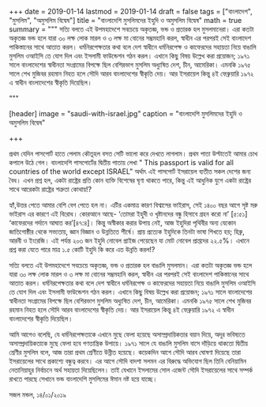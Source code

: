 +++
date = 2019-01-14
lastmod = 2019-01-14
draft = false
tags = ["বাংলাদেশ", "মুসলিম", "অমুসলিম বিদ্বেষ"]
title = "বাংলাদেশি মুসলিমদের ইহুদি ও অমুসলিম বিদ্বেষ"
math = true
summary = """
সত্যি বলতে এই উপমহাদেশে সবচেয়ে অকৃতজ্ঞ, ভন্ড ও প্রতারক হল মুসলমানেরা। এরা কতটা অকৃতজ্ঞ ভন্ড হলে যারা ৩০ লক্ষ লোক মারল ও ৩ লক্ষ মা বোনের সম্ভ্রমহানি করল, স্বাধীন এর পরপরই সেই বাংলাদেশ পাকিস্তানের সাথে আতাত করল। ধর্মনিরপেক্ষতার কথা বলে দেশ স্বাধীনে ধর্মনিরপেক্ষ ও কাফেরদের সহায়তা নিয়ে বাঙালি মুসলিম ওআইসি তে যোগ দিল এবং ইসলামী ফাউন্ডেশন গঠন করল। এখানে কিছু বিষয় উল্লেখ করা প্রয়োজন; ১৯৭১ সালে বাংলাদেশের স্বাধীনতা সংগ্রামের বিপক্ষে ছিল বেশিরভাগ মুসলিম অধ্যুষিত দেশ, চীন, আমেরিকা। এমনকি ১৯৭৫ সালে শেখ মুজিবর রহমান নিহত হলে সৌদি আরব বাংলাদেশের স্বীকৃতি দেয়। আর ইসরায়েল কিন্তু ৪ই ফেব্রুয়ারি ১৯৭২ এ স্বাধীন বাংলাদেশের স্বীকৃতি দিয়েছিল। 

"""

[header]
image = "saudi-with-israel.jpg"
caption = "বাংলাদেশি মুসলিমদের ইহুদি ও অমুসলিম বিদ্বেষ"

+++

প্রথম যেদিন পাসপোর্ট হাতে পেলাম কৌতূহল বসত সেটি ভালো করে দেখতে লাগলাম। প্রথম পাতা উল্টাতেই আমার চোখ কপালে উঠে গেল। বাংলাদেশি পাসপোর্টের দ্বিতীয় পাতায় লেখা " This passport is valid for all countries of the world except ISRAEL" অর্থাৎ এই পাসপোর্ট ইসরায়েল ব্যতীত সকল দেশের জন্য বৈধ। এখন প্রশ্ন হল, একটা রাষ্ট্রের প্রতি কোন ব্যক্তি বিশেষের ঘৃণা থাকতে পারে, কিন্তু এই আধুনিক যুগে একটা রাষ্ট্রের সাথে আরেকটা রাষ্ট্রের শত্রুতা কোথায়!?

হ্যাঁ,উত্তর পেতে আমার বেশি বেগ পেতে হল না। এটির একমাত্র কারণ বিশ্বাসের ভাইরাস, সেই ১৪০০ বছর আগে সৃষ্ট মরু ভাইরাস এর কারণে এই বিরোধ। কোরআনে আছে- ‘তোমরা ইহুদী ও খৃষ্টানদের বন্ধু হিসাবে গ্রহন করো না’ [৫:৫১] ‘কাফেরদের গর্দানে আঘাত কর’[৪৭:৪]। কিন্তু অস্বীকার করার উপায় নেই, আজ ইহুদিরা পৃথিবীর অন্য যেকোন জাতিগোষ্ঠীর থেকে সভ্যতায়, জ্ঞান বিজ্ঞান ও উন্নতিতে শীর্ষে। প্রায় প্রত্যেক ইহুদিকে তিনটা ভাষা শিখতে হয়; হিব্রু, আরবী ও ইংরেজি। এই পর্যন্ত ২০৩ জন ইহুদি নোবেল প্রাইজ পেয়েছেন যা মোট নোবেল প্রাপ্তদের ২২.৫%। এখানে প্রশ্ন করা যেতে পারে মাত্র ১.৫ কোটি ইহুদি কি করে এত উন্নতি করল!?

সত্যি বলতে এই উপমহাদেশে সবচেয়ে অকৃতজ্ঞ, ভন্ড ও প্রতারক হল বাঙালি মুসলমান। এরা কতটা অকৃতজ্ঞ ভন্ড হলে যারা ৩০ লক্ষ লোক মারল ও ৩ লক্ষ মা বোনের সম্ভ্রমহানি করল, স্বাধীন এর পরপরই সেই বাংলাদেশ পাকিস্তানের সাথে আতাত করল। ধর্মনিরপেক্ষতার কথা বলে দেশ স্বাধীনে ধর্মনিরপেক্ষ ও কাফেরদের সহায়তা নিয়ে বাঙালি মুসলিম ওআইসি তে যোগ দিল এবং ইসলামী ফাউন্ডেশন গঠন করল। এখানে কিছু বিষয় উল্লেখ করা প্রয়োজন; ১৯৭১ সালে বাংলাদেশের স্বাধীনতা সংগ্রামের বিপক্ষে ছিল বেশিরভাগ মুসলিম অধ্যুষিত দেশ, চীন, আমেরিকা। এমনকি ১৯৭৫ সালে শেখ মুজিবর রহমান নিহত হলে সৌদি আরব বাংলাদেশের স্বীকৃতি দেয়। আর ইসরায়েল কিন্তু ৪ই ফেব্রুয়ারি ১৯৭২ এ স্বাধীন বাংলাদেশের স্বীকৃতি দিয়েছিল।

আমি আগেও বলেছি, যে ধর্মনিরপেক্ষতাকে এখানে মুছে ফেলা হয়েছে অসাম্প্রদায়িকতার বয়ান দিয়ে, অদূর ভবিষ্যতে অসাম্প্রদায়িকতাকে মুছে ফেলা হবে গণতান্ত্রিক উপায়ে। ১৯৭১ সালে যে বাঙালি মুসলিম বাসে দাঁড়িয়ে থাকতো দ্বিতীয় শ্রেণীর মুসলিম বলে, আজ তারা প্রথম শ্রেণীতে উন্নীত হয়েছে। কয়েকদিন আগে সৌদি আরব ঘোষণা দিয়েছে তারা ইসরায়েলের সাথে প্রকাশ্যে বন্ধুত্ব করবে। এর আগে সৌদি বাদশা সলমন এর বিরুদ্ধে অভিযোগ ছিল তিনি বেনিয়ামিন নেতানিয়াহুর নির্বাচনে অর্থ সহায়তা দিয়েছিলেন। তাই যেখানে ইসলামের সোল এজেন্ট সৌদি ইসরায়েলের সাথে সম্পর্ক রাখতে পারছে সেখানে ভন্ড বাংলাদেশি মুসলিমের ঈমান নষ্ট হয়ে যাচ্ছে।

সজল মন্ডল,
১৪/০১/২০১৯
